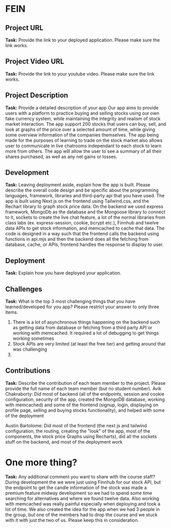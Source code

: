 # FEIN

## Project URL

**Task:** Provide the link to your deployed application. Please make sure the link works. 

## Project Video URL 

**Task:** Provide the link to your youtube video. Please make sure the link works. 

## Project Description

**Task:** Provide a detailed description of your app
Our app aims to provide users with a platform to practice buying and selling stocks using our own fake currency system, while maintaining the integrity and realism of stock market interaction. The app support 200 stocks that users can buy, sell, and look at graphs of the price over a selected amount of time, while giving some overview information of the companies themselves. The app being made for the purposes of learning to trade on the stock market also allows user to communicate in live chatrooms independant to each stock to learn more from others. The app will allow the user to see a summary of all their shares purchased, as well as any net gains or losses.

## Development

**Task:** Leaving deployment aside, explain how the app is built. Please describe the overall code design and be specific about the programming languages, framework, libraries and third-party api that you have used. 
The app is built using Next js on the frontend using Tailwind.css, and the Rechart library to graph stock price data. On the backend we used express framework, MongoDb as the database and the Mongoose library to connect to it, sockets to create the live chat feature, a lot of the normal libraries from class labs (ex. express-session, cookie, bcrypt etc.), Finnhub and twelve data APIs to get stock information, and memcached to cache that data. The code is designed in a way such that the frontend calls the backend using functions in api.mjs and then the backend does all the fetching from database, cache, or APIs, frontend handles the response to display to user.   

## Deployment

**Task:** Explain how you have deployed your application. 

## Challenges

**Task:** What is the top 3 most challenging things that you have learned/developed for you app? Please restrict your answer to only three items. 

1. There is a lot of asynchronous things happening on the backend such as getting data from database or fetching from a third party API or working with memcached. It required a lot of debugging to get things working sometimes
2. Stock APIs are very limited (at least the free tier) and getting around that was challenging
3. 

## Contributions

**Task:** Describe the contribution of each team member to the project. Please provide the full name of each team member (but no student number).
Avik Chakraborty: Did most of backend (all of the endpoints, session and cookie configuration, security of the app, created the MongoDB database, working with memcached) and some of the frontend (signup, login, displaying on profile page, selling and buying stocks functionality), and helped with some of the deployment

Austin Bartolome: Did most of the frontend (the next js and tailwind configuration, the routing, creating the "look" of the app, most of the components, the stock price Graphs using Recharts), did all the sockets stuff on the backend, and most of the deployment work

# One more thing? 

**Task:** Any additional comment you want to share with the course staff?
During development the we were just using Finnhub for our stock API, but the endpoint to get the candle information of the stock was made a premium feature midway development so we had to spend some time searching for alternatives and where we found twelve data. 
Also working with memcached was really painful especially when deploying and took a lot of time.
We also created the idea for the app when we had 3 people in the group, but one of the members had to drop the course and we stuck with it with just the two of us. Please keep this in consideration.
